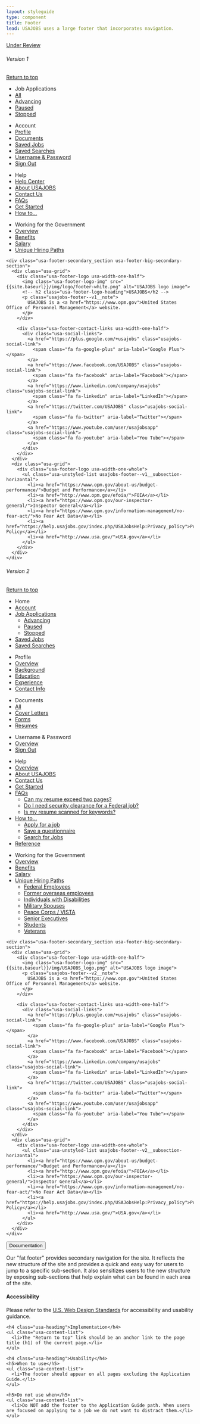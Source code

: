 ```yaml
---
layout: styleguide
type: component
title: Footer
lead: USAJOBS uses a large footer that incorporates navigation.
---
```


<a href="{{ site.baseurl }}/getting-started/#maturity" class="usa-label maturity under_review">
  Under Review
</a>

<h6 class="usa-heading-alt">Version 1</h6>
<div class="preview">
  <footer class="usa-footer usa-footer-big usajobs-footer--v1" role="contentinfo" aria-label="footer" data-object="footer">
    <div class="usa-grid usa-footer-return-to-top">
      <a href="#footer">Return to top</a>
    </div>
    <div class="usa-footer-primary-section">
      <div class="usa-grid-full">
        <nav class="usa-footer-nav usa-width-one-whole">
          <div class="usajobs-footer--v1__content-container">
            <ul class="usa-unstyled-list usa-footer-primary-content">
              <li class="usa-footer-primary-link" data-behavior="footer.toggle" data-state="is-closed" data-target=".home-menu">
                Job Applications
              </li>
              <li class="usajobs-footer--v1__menu-item home-menu is-hidden">
                <a href="/Applicant/Application/ListApplications">All</a>
              </li>
              <li class="usajobs-footer--v1__menu-item home-menu is-hidden">
                <a href="/Applicant/Application/ListApplications#advancing">Advancing</a>
              </li>
              <li class="usajobs-footer--v1__menu-item home-menu is-hidden">
                <a href="/Applicant/Application/ListApplications#paused">Paused</a>
              </li>
              <li class="usajobs-footer--v1__menu-item home-menu is-hidden">
                <a href="/Applicant/Application/ListApplications#stopped">Stopped</a>
              </li>
            </ul>
            <ul class="usa-unstyled-list usa-footer-primary-content usajobs-footer--v1__account">
              <li class="usa-footer-primary-link" data-behavior="footer.toggle" data-state="is-closed" data-target=".account-menu">Account</li>
              <li class="usajobs-footer--joa__menu-item account-menu is-hidden">
                <a href="/Applicant/Profile/">Profile</a>
              </li>
              <li class="usajobs-footer--v1__menu-item account-menu is-hidden">
                <a href="/Applicant/Document/ListDocuments">Documents</a>
              </li>
              <li class="usajobs-footer--v1__menu-item account-menu is-hidden">
                <a href="/Applicant/SavedJobs/ListSavedJobs">Saved Jobs</a>
              </li>
              <li class="usajobs-footer--v1__menu-item account-menu is-hidden">
                <a href="/Applicant/SavedSearches/ListSavedSearches">Saved Searches</a>
              </li>
              <li class="usajobs-footer--v1__menu-item account-menu is-hidden">
                <a href="/Applicant/Profile/PersonalInformation">Username &amp; Password</a>
              </li>
              <li class="usajobs-footer--v1__menu-item account-menu is-hidden">
                <a href="/Account/LogOff">Sign Out</a>
              </li>
            </ul>
          </div>
          <div class="usajobs-footer--v1__content-container">
            <ul class="usa-unstyled-list usa-footer-primary-content">
              <li class="usa-footer-primary-link" data-behavior="footer.toggle" data-state="is-closed" data-target=".help-menu">Help</li>
              <li class="usajobs-footer--v1__menu-item help-menu is-hidden">
                <a href="https://help.usajobs.gov/">Help Center</a>
              </li>
              <li class="usajobs-footer--v1__menu-item help-menu is-hidden">
                <a href="https://help.usajobs.gov/index.php/About_Us">About USAJOBS</a>
              </li>
              <li class="usajobs-footer--v1__menu-item help-menu is-hidden">
                <a href="https://my.usajobs.gov/support#Miscellaneous-Other">Contact Us</a>
              </li>
              <li class="usajobs-footer--v1__menu-item help-menu is-hidden">
                <a href="https://help.usajobs.gov/index.php/FAQs">FAQs</a>
              </li>
              <li class="usajobs-footer--v1__menu-item help-menu is-hidden">
                <a href="https://help.usajobs.gov/index.php/Getting_Started">Get Started</a>
              </li>
              <li class="usajobs-footer--v1__menu-item help-menu is-hidden">
                <a href="https://help.usajobs.gov/index.php/How_To">How to&hellip;</a>
              </li>
            </ul>
            <ul class="usa-unstyled-list usa-footer-primary-content">
              <li class="usa-footer-primary-link" data-behavior="footer.toggle" data-state="is-closed" data-target=".gov-menu">Working for the Government</li>
              <li class="usajobs-footer--v1__menu-item gov-menu is-hidden">
                <a href="https://help.usajobs.gov/index.php/Working_for_the_government">Overview</a>
              </li>
              <li class="usajobs-footer--v1__menu-item gov-menu is-hidden">
                <a href="https://help.usajobs.gov/index.php/Pay_and_Benefits">Benefits</a>
              </li>
              <li class="usajobs-footer--v1__menu-item gov-menu is-hidden">
                <a href="https://help.usajobs.gov/index.php/Pay_and_Benefits">Salary</a>
              </li>
              <li class="usajobs-footer--v1__menu-item gov-menu is-hidden"> 
                <a href="#unique-hiring-paths">Unique Hiring Paths</a>
              </li>
            </ul>
          </div>
        </nav>
      </div>
    </div>

    <div class="usa-footer-secondary_section usa-footer-big-secondary-section">
      <div class="usa-grid">
        <div class="usa-footer-logo usa-width-one-half">
          <img class="usa-footer-logo-img" src="{{site.baseurl}}/img/logo/footer-white.png" alt="USAJOBS logo image">
          <!-- h2 class="usa-footer-logo-heading">USAJOBS</h2 -->
          <p class="usajobs-footer--v1__note">
            USAJOBS is a <a href="https://www.opm.gov">United States Office of Personnel Management</a> website.
          </p>
        </div>

        <div class="usa-footer-contact-links usa-width-one-half">
          <div class="usa-social-links">
            <a href="https://plus.google.com/+usajobs" class="usajobs-social-link">
              <span class="fa fa-google-plus" aria-label="Google Plus"></span>
            </a>
            <a href="https://www.facebook.com/USAJOBS" class="usajobs-social-link">
              <span class="fa fa-facebook" aria-label="Facebook"></span>
            </a>
            <a href="https://www.linkedin.com/company/usajobs" class="usajobs-social-link">
              <span class="fa fa-linkedin" aria-label="LinkedIn"></span>
            </a>
            <a href="https://twitter.com/USAJOBS" class="usajobs-social-link">            
              <span class="fa fa-twitter" aria-label="Twitter"></span>
            </a>
            <a href="https://www.youtube.com/user/usajobsapp" class="usajobs-social-link">
              <span class="fa fa-youtube" aria-label="You Tube"></span>
            </a>
          </div>
        </div>
      </div>
      <div class="usa-grid">
        <div class="usa-footer-logo usa-width-one-whole">
          <ul class="usa-unstyled-list usajobs-footer--v1__subsection-horizontal">
            <li><a href="https://www.opm.gov/about-us/budget-performance/">Budget and Performance</a></li>
            <li><a href="http://www.opm.gov/efoia/">FOIA</a></li>
            <li><a href="https://www.opm.gov/our-inspector-general/">Inspector General</a></li>
            <li><a href="https://www.opm.gov/information-management/no-fear-act/">No Fear Act Data</a></li>
            <li><a href="https://help.usajobs.gov/index.php/USAJobsHelp:Privacy_policy">Privacy Policy</a></li>
            <li><a href="http://www.usa.gov/">USA.gov</a></li>
          </ul>
        </div>
      </div>
    </div>
  </footer>
</div>

<h6 class="usa-heading-alt">Version 2</h6>
<div class="preview">
  <footer class="usa-footer usa-footer-big usajobs-footer--v2" role="contentinfo" aria-label="footer" data-object="footer">
    <div class="usa-grid usa-footer-return-to-top">
      <a href="#footer">Return to top</a>
    </div>
    <div class="usa-footer-primary-section">
      <div class="usa-grid-full">
        <nav class="usa-footer-nav usa-width-one-whole">
          <ul class="usa-unstyled-list usa-footer-primary-content">
            <li class="usa-footer-primary-link" data-behavior="footer.toggle" data-state="is-closed" data-target=".home-menu">Home</li>
            </li>
            <li class="usajobs-footer--v2__menu-item overview-link home-menu is-hidden">
              <a href="/Applicant/">Account</a>
            </li>
            <li class="usajobs-footer--v2__menu-item home-menu is-hidden">
              <a class="usajobs-footer--v2__subsection-title" href="/Applicant/Application/ListApplications">Job Applications</a>
              <ul class="usa-unstyled-list usajobs-footer--v2__subsection">
                <li><a href="/Applicant/Application/ListApplications#advancing">Advancing</a></li>
                <li><a href="/Applicant/Application/ListApplications#paused">Paused</a></li>
                <li><a href="/Applicant/Application/ListApplications#stopped">Stopped</a></li>
              </ul>
            </li>
            <li class="usajobs-footer--v2__menu-item home-menu is-hidden">
              <a href="/Applicant/SavedJobs/ListSavedJobs">Saved Jobs</a>
            </li>
            <li class="usajobs-footer--v2__menu-item home-menu is-hidden">
              <a href="/Applicant/SavedSearches/ListSavedSearches">Saved Searches</a>
            </li>
          </ul>
          <ul class="usa-unstyled-list usa-footer-primary-content">
            <li class="usa-footer-primary-link" data-behavior="footer.toggle" data-state="is-closed" data-target=".profile-menu">Profile</li>
            <li class="usajobs-footer--v2__menu-item overview-link profile-menu is-hidden">
              <a href="#profile">Overview</a>
            </li>
            <li class="usajobs-footer--v2__menu-item profile-menu is-hidden">
              <a href="#profile-background">Background</a>
            </li>
            <li class="usajobs-footer--v2__menu-item profile-menu is-hidden">
              <a href="#profile-education">Education</a>
            </li>
            <li class="usajobs-footer--v2__menu-item profile-menu is-hidden">
              <a href="#profile-experience">Experience</a>
            </li>
            <li class="usajobs-footer--v2__menu-item profile-menu is-hidden">
              <a href="#profile-contact_info">Contact Info</a>
            </li>
          </ul>
          <ul class="usa-unstyled-list usa-footer-primary-content">
            <li class="usa-footer-primary-link" data-behavior="footer.toggle" data-state="is-closed" data-target=".documents-menu">Documents</li>
            <li class="usajobs-footer--v2__menu-item overview-link documents-menu is-hidden">
              <a href="#profile-documents">All</a>
            </li>
            <li class="usajobs-footer--v2__menu-item documents-menu is-hidden">
              <a href="#profile-documents">Cover Letters</a>
            </li>
            <li class="usajobs-footer--v2__menu-item documents-menu is-hidden">
              <a href="#profile-documents">Forms</a>
            </li>
            <li class="usajobs-footer--v2__menu-item documents-menu is-hidden">
              <a href="#profile-documents">Resumes</a>
            </li>
          </ul>
          <ul class="usa-unstyled-list usa-footer-primary-content">
            <li class="usa-footer-primary-link" data-behavior="footer.toggle" data-state="is-closed" data-target=".username-menu">Username &amp; Password</li>
            <li class="usajobs-footer--v2__menu-item overview-link username-menu is-hidden">
              <a href="#/Account/Username">Overview</a>
            </li>
            <li class="usajobs-footer--v2__menu-item username-menu is-hidden">
              <a href="/Account/LogOff">Sign Out</a>
            </li>
          </ul>
          <div class="usajobs-footer--v2__content-container">
            <ul class="usa-unstyled-list usa-footer-primary-content usajobs-footer--v2__help">
              <li class="usa-footer-primary-link" data-behavior="footer.toggle" data-state="is-closed" data-target=".help-menu">Help</li>
              <li class="usajobs-footer--v2__menu-item overview-link help-menu is-hidden">
                <a href="https://help.usajobs.gov/">Overview</a>
              </li>
              <li class="usajobs-footer--v2__menu-item help-menu is-hidden">
                <a href="https://help.usajobs.gov/index.php/About_Us">About USAJOBS</a>
              </li>
              <li class="usajobs-footer--v2__menu-item help-menu is-hidden">
                <a href="https://help.usajobs/gov/Support#Miscellaneous-Other">Contact Us</a>
              </li>
              <li class="usajobs-footer--v2__menu-item help-menu is-hidden">
                <a href="https://help.usajobs.gov/index.php/Getting_Started">Get Started</a>
              </li>
              <li class="usajobs-footer--v2__menu-item help-menu is-hidden">
                <a class="usajobs-footer--v2__subsection-title" href="https://help.usajobs.gov/index.php/FAQs">FAQs</a>
                <ul class="usa-unstyled-list usajobs-footer--v2__subsection">
                  <li><a href="#how-to">Can my resume exceed two pages?</a></li>
                  <li><a href="#how-to">Do I need security clearance for a Federal job?</a></li>
                  <li><a href="#how-to">Is my resume scanned for keywords?</a></li>
                </ul>
              </li>
              <li class="usajobs-footer--v2__menu-item help-menu is-hidden">
                <a class="usajobs-footer--v2__subsection-title" href="https://help.usajobs.gov/index.php/How_To">How to&hellip;</a>
                <ul class="usa-unstyled-list usajobs-footer--v2__subsection">
                  <li><a href="#how-to">Apply for a job</a></li>
                  <li><a href="#how-to">Save a questionnaire</a></li>
                  <li><a href="#how-to">Search for Jobs</a></li>
                </ul>
              </li>
              <li class="usajobs-footer--v2__menu-item help-menu is-hidden">
                <a href="https://help.usajobs/gov/index.php/Reference">Reference</a>
              </li>
            </ul>
            <ul class="usa-unstyled-list usa-footer-primary-content usajobs-footer--v2__working_for_the_government">
              <li class="usa-footer-primary-link" data-behavior="footer.toggle" data-state="is-closed" data-target=".gov-menu">Working for the Government</li>
              <li class="usajobs-footer--v2__menu-item overview-link gov-menu is-hidden">
                <a href="https://help.usajobs.gov/index.php/Working_for_the_government">
                  Overview
                </a>
              </li>
              <li class="usajobs-footer--v2__menu-item gov-menu is-hidden">
                <a href="https://help.usajobs.gov/index.php/Pay_and_Benefits">Benefits</a>
              </li>
              <li class="usajobs-footer--v2__menu-item gov-menu is-hidden">
                <a href="https://help.usajobs.gov/index.php/Pay_and_Benefits">Salary</a>
              </li>
              <li class="usajobs-footer--v2__menu-item gov-menu is-hidden">
                <a class="usajobs-footer--v2__subsection-title" href="#unique_hiring_paths">
                  Unique Hiring Paths
                </a>
                <ul class="usa-unstyled-list usajobs-footer--v2__subsection">
                  <li><a href="#federal_employees">Federal Employees</a></li>
                  <li><a href="#former_overseas_employees">Former overseas employees</a></li>
                  <li><a href="#individuals_with_disabilities">Individuals with Disabilities</a></li>
                  <li><a href="#military_spouses">Military Spouses</a></li>
                  <li><a href="#peace_corps">Peace Corps / VISTA</a></li>
                  <li><a href="#senior_executives">Senior Executives</a></li>
                  <li><a href="#students">Students</a></li>
                  <li><a href="#veterans">Veterans</a></li>
                </ul>
              </li>
            </ul>
          </div>
        </nav>
      </div>
    </div>

    <div class="usa-footer-secondary_section usa-footer-big-secondary-section">
      <div class="usa-grid">
        <div class="usa-footer-logo usa-width-one-half">
          <img class="usa-footer-logo-img" src="{{site.baseurl}}/img/USAJOBS_logo.png" alt="USAJOBS logo image">
          <p class="usajobs-footer--v2__note">
            USAJOBS is a <a href="https://www.opm.gov">United States Office of Personnel Management</a> website.
          </p>
        </div>

        <div class="usa-footer-contact-links usa-width-one-half">
          <div class="usa-social-links">
            <a href="https://plus.google.com/+usajobs" class="usajobs-social-link">
              <span class="fa fa-google-plus" aria-label="Google Plus"></span>
            </a>
            <a href="https://www.facebook.com/USAJOBS" class="usajobs-social-link">
              <span class="fa fa-facebook" aria-label="Facebook"></span>
            </a>
            <a href="https://www.linkedin.com/company/usajobs" class="usajobs-social-link">
              <span class="fa fa-linkedin" aria-label="LinkedIn"></span>
            </a>
            <a href="https://twitter.com/USAJOBS" class="usajobs-social-link">            
              <span class="fa fa-twitter" aria-label="Twitter"></span>
            </a>
            <a href="https://www.youtube.com/user/usajobsapp" class="usajobs-social-link">
              <span class="fa fa-youtube" aria-label="You Tube"></span>
            </a>
          </div>
        </div>
      </div>
      <div class="usa-grid">
        <div class="usa-footer-logo usa-width-one-whole">
          <ul class="usa-unstyled-list usajobs-footer--v2__subsection-horizontal">
            <li><a href="https://www.opm.gov/about-us/budget-performance/">Budget and Performance</a></li>
            <li><a href="http://www.opm.gov/efoia/">FOIA</a></li>
            <li><a href="https://www.opm.gov/our-inspector-general/">Inspector General</a></li>
            <li><a href="https://www.opm.gov/information-management/no-fear-act/">No Fear Act Data</a></li>
            <li><a href="https://help.usajobs.gov/index.php/USAJobsHelp:Privacy_policy">Privacy Policy</a></li>
            <li><a href="http://www.usa.gov/">USA.gov</a></li>
          </ul>
        </div>
      </div>
    </div>
  </footer>
</div>

<div class="usa-accordion-bordered usa-accordion-docs">
  <button class="usa-button-unstyled usa-accordion-button"
      aria-expanded="true" aria-controls="collapsible-0">
    Documentation
  </button>
  <div id="collapsible-0" aria-hidden="false" class="usa-accordion-content">
    <p>Our "fat footer" provides secondary navigation for the site. It reflects the new structure of the site and provides a quick and easy way for users to jump to a specific sub-section. It also sensitizes users to the new structure by exposing sub-sections that help explain what can be found in each area of the site.</p>
    <h4 class="usa-heading">Accessibility</h4>
    <p>
      Please refer to the <a href="https://playbook.cio.gov/designstandards/footers/">U.S. Web Design Standards</a> for accessibility and usability guidance.
    </p>

    <h4 class="usa-heading">Implementation</h4>
    <ul class="usa-content-list">
      <li>The "Return to top" link should be an anchor link to the page title (h1) of the current page.</li>
    </ul>

    <h4 class="usa-heading">Usability</h4>
    <h5>When to use</h5>
    <ul class="usa-content-list">
      <li>The footer should appear on all pages excluding the Application Guide.</li>
    </ul>

    <h5>Do not use when</h5>
    <ul class="usa-content-list">
      <li>Do NOT add the footer to the Application Guide path. When users are focused on applying to a job we do not want to distract them.</li>
    </ul>
  </div>
</div>
